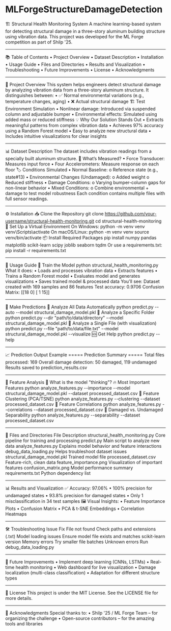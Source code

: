 # MLForgeStructureDamageDetection
🏗️ Structural Health Monitoring System
A machine learning-based system for detecting structural damage in a three-story aluminum building structure using vibration data.
This project was developed for the ML Forge competition as part of Shilp '25.
________________________________________
📚 Table of Contents
•	Project Overview
•	Dataset Description
•	Installation
•	Usage Guide
•	Files and Directories
•	Results and Visualization
•	Troubleshooting
•	Future Improvements
•	License
•	Acknowledgments
________________________________________
📌 Project Overview
This system helps engineers detect structural damage by analyzing vibration data from a three-story aluminum structure.
It distinguishes between:
•	✅ Normal environmental variations (e.g., temperature changes, aging)
•	❌ Actual structural damage
🏗️ Test Environment Simulation
•	Nonlinear damage: Introduced via suspended column and adjustable bumper
•	Environmental effects: Simulated using added mass or reduced stiffness
💡 Why Our Solution Stands Out
•	Extracts meaningful patterns from complex vibration data
•	Achieves 97% accuracy using a Random Forest model
•	Easy to analyze new structural data
•	Includes intuitive visualizations for clear insights
________________________________________
📊 Dataset Description
The dataset includes vibration readings from a specially built aluminum structure.
🔧 What’s Measured?
•	Force Transducer: Measures input force
•	Four Accelerometers: Measure response on each floor
🏷️ Conditions Simulated
•	Normal Baseline:
o	Reference state (e.g., state#13)
•	Environmental Changes (Undamaged):
o	Added weight
o	Reduced stiffness
•	Damage Conditions:
o	Varying bumper-column gaps for non-linear behavior
•	Mixed Conditions:
o	Combine environmental + damage to test model robustness
Each condition contains multiple files with full sensor readings.
________________________________________
⚙️ Installation
📥 Clone the Repository
git clone https://github.com/your-username/structural-health-monitoring.git
cd structural-health-monitoring
🐍 Set Up a Virtual Environment
On Windows:
python -m venv venv
venv\Scripts\activate
On macOS/Linux:
python -m venv venv
source venv/bin/activate
📦 Install Required Packages
pip install numpy pandas matplotlib scikit-learn scipy joblib seaborn tqdm
Or use a requirements.txt:
pip install -r requirements.txt
________________________________________
🚀 Usage Guide
🧠 Train the Model
python structural_health_monitoring.py
What it does:
•	Loads and processes vibration data
•	Extracts features
•	Trains a Random Forest model
•	Evaluates model and generates visualizations
•	Saves trained model & processed data
You'll see:
Dataset created with 169 samples and 86 features
Test accuracy: 0.9706
Confusion Matrix:
[[18  0]
 [ 1 15]]
________________________________________
🔎 Make Predictions
📂 Analyze All Data Automatically
python predict.py --auto --model structural_damage_model.pkl
🎯 Analyze a Specific Folder
python predict.py --dir "path/to/data/directory" --model structural_damage_model.pkl
📄 Analyze a Single File (with visualization)
python predict.py --file "path/to/data/file.txt" --model structural_damage_model.pkl --visualize
🆘 Get Help
python predict.py --help
________________________________________
📈 Prediction Output Example
===== Prediction Summary =====
Total files processed: 169
Overall damage detection: 50 damaged, 119 undamaged
Results saved to prediction_results.csv
________________________________________
🔬 Feature Analysis
🧠 What is the model "thinking"?
🔥 Most Important Features
python analyze_features.py --importance --model structural_damage_model.pkl --dataset processed_dataset.csv
🧩 Feature Clustering (PCA/TSNE)
python analyze_features.py --clustering --dataset processed_dataset.csv
🔗 Feature Correlations
python analyze_features.py --correlations --dataset processed_dataset.csv
🚦 Damaged vs. Undamaged Separability
python analyze_features.py --separability --dataset processed_dataset.csv
________________________________________
📁 Files and Directories
File	Description
structural_health_monitoring.py	Core pipeline for training and processing
predict.py	Main script to analyze new data
analyze_features.py	Explains model behavior and feature interactions
debug_data_loading.py	Helps troubleshoot dataset issues
structural_damage_model.pkl	Trained model file
processed_dataset.csv	Feature-rich, clean data
feature_importance.png	Visualization of important features
confusion_matrix.png	Model performance summary
requirements.txt	Python dependency list
________________________________________
📊 Results and Visualization
✅ Accuracy: 97.06%
•	100% precision for undamaged states
•	93.8% precision for damaged states
•	Only 1 misclassification in 34 test samples
🖼️ Visual Insights:
•	Feature Importance Plots
•	Confusion Matrix
•	PCA & t-SNE Embeddings
•	Correlation Heatmaps
________________________________________
🛠️ Troubleshooting
Issue	Fix
File not found	Check paths and extensions (.txt)
Model loading issues	Ensure model file exists and matches scikit-learn version
Memory errors	Try smaller file batches
Unknown errors	Run debug_data_loading.py
________________________________________
🚧 Future Improvements
•	Implement deep learning (CNNs, LSTMs)
•	Real-time health monitoring
•	Web dashboard for live visualization
•	Damage localization (multi-class classification)
•	Adaptation for different structure types
________________________________________
📄 License
This project is under the MIT License. See the LICENSE file for more details.
________________________________________
🙏 Acknowledgments
Special thanks to:
•	Shilp '25 / ML Forge Team – for organizing the challenge
•	Open-source contributors – for the amazing tools and libraries
